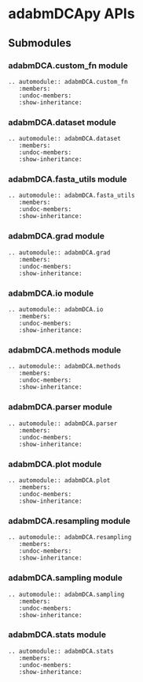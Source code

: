 # adabmDCApy APIs

## Submodules

### adabmDCA.custom_fn module

```{eval-rst}
.. automodule:: adabmDCA.custom_fn
   :members:
   :undoc-members:
   :show-inheritance:
```

### adabmDCA.dataset module

```{eval-rst}
.. automodule:: adabmDCA.dataset
   :members:
   :undoc-members:
   :show-inheritance:
```

### adabmDCA.fasta_utils module

```{eval-rst}
.. automodule:: adabmDCA.fasta_utils
   :members:
   :undoc-members:
   :show-inheritance:
```

### adabmDCA.grad module

```{eval-rst}
.. automodule:: adabmDCA.grad
   :members:
   :undoc-members:
   :show-inheritance:
```

### adabmDCA.io module

```{eval-rst}
.. automodule:: adabmDCA.io
   :members:
   :undoc-members:
   :show-inheritance:
```

### adabmDCA.methods module

```{eval-rst}
.. automodule:: adabmDCA.methods
   :members:
   :undoc-members:
   :show-inheritance:
```

### adabmDCA.parser module

```{eval-rst}
.. automodule:: adabmDCA.parser
   :members:
   :undoc-members:
   :show-inheritance:
```

### adabmDCA.plot module

```{eval-rst}
.. automodule:: adabmDCA.plot
   :members:
   :undoc-members:
   :show-inheritance:
```

### adabmDCA.resampling module

```{eval-rst}
.. automodule:: adabmDCA.resampling
   :members:
   :undoc-members:
   :show-inheritance:
```

### adabmDCA.sampling module

```{eval-rst}
.. automodule:: adabmDCA.sampling
   :members:
   :undoc-members:
   :show-inheritance:
```

### adabmDCA.stats module

```{eval-rst}
.. automodule:: adabmDCA.stats
   :members:
   :undoc-members:
   :show-inheritance:
```
